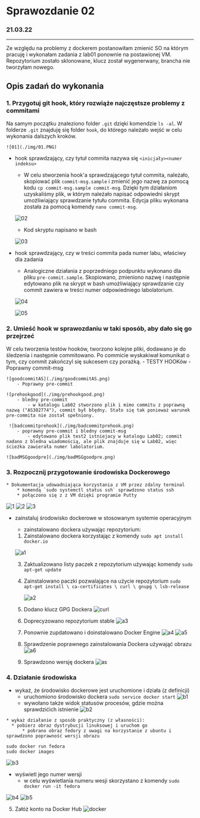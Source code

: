 


# Sprawozdanie 02
### 21.03.22
---
Ze względu na problemy z dockerem postanowiłam zmienić SO na którym pracuję i wykonałam zadania z lab01 ponownie na postawionej VM. Repozytorium zostało sklonowane, klucz został wygenerwany, brancha nie tworzyłam nowego. 

## Opis zadań do wykonania
### 1. Przygotuj git hook, który rozwiąże najczęstsze problemy z commitami

Na samym początku znaleziono folder `.git` dzięki komendzie `ls -al`. W folderze `.git` znajduję się folder `hook`, do którego należało wejść w celu wykonania dalszych kroków. 

	![01](./img/01.PNG)

* hook sprawdzający, czy tytuł commita nazywa się ```<inicjały><numer indeksu>```
	* W celu stworzenia hook'a sprawdzającego tytuł commita, należało, skopiować plik `commit-msg.sample` i zmienić jego nazwę za pomocą kodu `cp commit-msg.sample commit-msg`. Dzięki tym działaniom uzyskaliśmy plik, w którym należało napisać odpowiedni skrypt umożliwiający sprawdzanie tytułu commita. Edycja pliku wykonana została za pomocą komendy `nano commit-msg`. 

	![02](./img/02.png)
	* Kod skryptu napisano w bash
	
	![03](./img/03.png)

* hook sprawdzający, czy w treści commita pada numer labu, właściwy dla zadania
	* Analogiczne działania z poprzedniego podpunktu wykonano dla pliku `pre-commit.sample`. Skopiowano, zmieniono nazwę i następnie edytowano plik na skrypt w bash umożliwiający sprawdzanie czy commit zawiera w treści numer odpowiedniego labolatorium. 
	
	![04](./img/04.png)
	
	![05](./img/05.png)


### 2. Umieść hook w sprawozdaniu w taki sposób, aby dało się go przejrzeć

W celu tworzenia testów hooków, tworzono kolejne pliki, dodawano je do śledzenia i następnie commitowano. Po commicie wyskakiwał komunikat o tym, czy commit zakończyl się sukcesem czy porażką. 
	-  TESTY HOOKów
		- Poprawny commit-msg
	
	![goodcommitAS](./img/goodcommitAS.png)
		- Poprawny pre-commit
	
	![prehookgood](./img/prehookgood.png)
		- bledny pre-commit
			- w katalogu Lab02 stworzono plik i mimo commitu z poprawną nazwą ("AS302774"), commit był błędny. Stało się tak ponieważ warunek  pre-commita nie został spełniony. 
			
	 ![badcommitprehook](./img/badcommitprehook.png)
		- poprawny pre-commit i bledny commit-msg
			- edytowano plik test2 istniejacy w katalogu Lab02; commit nadano z bledna wiadomością, ale plik znajduje się w Lab02, więc ścieżka zawierała numer labolatorium. 
			
	![badMSGgoodpre](./img/badMSGgoodpre.png)

	
### 3. Rozpocznij przygotowanie środowiska Dockerowego
    * Dokumentacja udowadniająca korzystania z VM przez zdalny terminal 
	    * komendą `sudo systemctl status ssh` sprawdzono status ssh 
	    * połączono się z z VM dzięki programie Putty 
	   
![1](./img/1.png)
![2](./img/2.png)
![3](./img/3.png)

 * zainstaluj środowisko dockerowe w stosowanym systemie operacyjnym
	 * zainstalowano dockera używając repozytorium:
	 1. Zainstalowano dockera korzystając z komendy `sudo apt install docker.io`
	
	![a1](./img/a1.png)
	
	 3. Zaktualizowano listy paczek z repozytorium używając komendy `sudo apt-get update`
	 4. Zainstalowano paczki pozwalające na użycie repozytorium
`sudo apt-get install \
    ca-certificates \
    curl \
    gnupg \
    lsb-release
`
 
		![a2](./img/a2.png)
		
	 5. Dodano klucz GPG Dockera
![curl](./img/curl.png)
	 6. Doprecyzowano repozytorium stable 
	 ![a3](./img/a3.png)
	 7. Ponownie zupdatowano i doinstalowano Docker Engine 
	![a4](./img/a4.png)
	![a5](./img/a5.png)
	 9. Sprawdzenie poprawnego zainstalowania Dockera używająć obrazu <hello word>
![a6](./img/a6.png) 
	 11.   Sprawdzono wersję dockera
	  ![as](./img/as.png) 

### 4. Działanie środowiska

   * wykaż, że środowisko dockerowe jest uruchomione i działa (z definicji)
	   * uruchomiono środowisko dockera `sudo service docker start`
	    ![b1](./img/b1.png)
	    * wywołano także widok statusów procesów, gdzie można sprawdzićich  istnienie 
	    ![b2](./img/b2.png)
	   
    * wykaż działanie z sposób praktyczny (z własności):
      * pobierz obraz dystrybucji linuksowej i uruchom go 
	      * pobrano obraz fedory z uwagi na korzystanie z ubuntu i sprawdzono poprawność wersji obrazu 
	 
    sudo docker run fedora
    sudo docker images
    
	  
![b3](./img/b3.png)
 
 * wyświetl jego numer wersji
	 * w celu wyświetlania numeru wesji skorzystano z komendy `sudo docker run -it fedora `

![b4](./img/b4.png)
![b5](./img/b5.png)

5. Załóż konto na Docker Hub
![docker](./img/docker.png)

